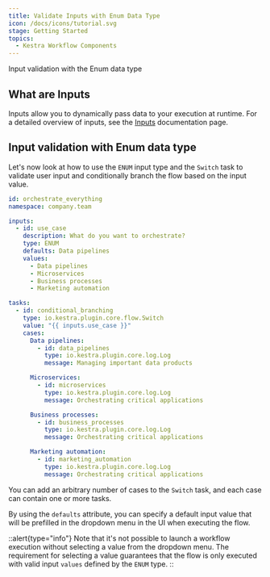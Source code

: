 ```yaml
---
title: Validate Inputs with Enum Data Type
icon: /docs/icons/tutorial.svg
stage: Getting Started 
topics:
  - Kestra Workflow Components
---
```


Input validation with the Enum data type

## What are Inputs

Inputs allow you to dynamically pass data to your execution at runtime. For a detailed overview of inputs, see the [Inputs](/docs/workflow-components/inputs) documentation page.

## Input validation with Enum data type

Let's now look at how to use the `ENUM` input type and the `Switch` task to validate user input and conditionally branch the flow based on the input value.

```yaml
id: orchestrate_everything
namespace: company.team

inputs:
  - id: use_case
    description: What do you want to orchestrate?
    type: ENUM
    defaults: Data pipelines
    values:
      - Data pipelines
      - Microservices
      - Business processes
      - Marketing automation

tasks:
  - id: conditional_branching
    type: io.kestra.plugin.core.flow.Switch
    value: "{{ inputs.use_case }}"
    cases:
      Data pipelines:
        - id: data_pipelines
          type: io.kestra.plugin.core.log.Log
          message: Managing important data products

      Microservices:
        - id: microservices
          type: io.kestra.plugin.core.log.Log
          message: Orchestrating critical applications

      Business processes:
        - id: business_processes
          type: io.kestra.plugin.core.log.Log
          message: Orchestrating critical applications

      Marketing automation:
        - id: marketing_automation
          type: io.kestra.plugin.core.log.Log
          message: Orchestrating critical applications
```

You can add an arbitrary number of cases to the `Switch` task, and each case can contain one or more tasks.

By using the `defaults` attribute, you can specify a default input value that will be prefilled in the dropdown menu in the UI when executing the flow.

::alert{type="info"}
Note that it's not possible to launch a workflow execution without selecting a value from the dropdown menu. The requirement for selecting a value guarantees that the flow is only executed with valid input `values` defined by the `ENUM` type.
::

